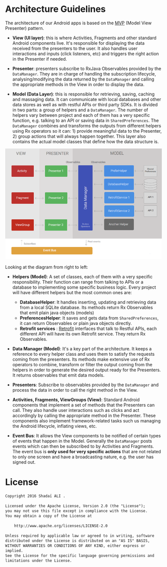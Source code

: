 # Architecture Guidelines

The architecture of our Android apps is based on the [MVP](https://en.wikipedia.org/wiki/Model%E2%80%93view%E2%80%93presenter) (Model View Presenter) pattern.

* __View (UI layer)__: this is where Activities, Fragments and other standard Android components live. It's responsible for displaying the data received from the presenters to the user. It also handles user interactions and inputs (click listeners, etc) and triggers the right action in the Presenter if needed.

* __Presenter__: presenters subscribe to RxJava Observables provided by the `DataManager`. They are in charge of handling the subscription lifecycle, analysing/modifying the data returned by the `DataManager` and calling the appropriate methods in the View in order to display the data.

* __Model (Data Layer)__: this is responsible for retrieving, saving, caching and massaging data. It can communicate with local databases and other data stores as well as with restful APIs or third party SDKs. It is divided in two parts: a group of helpers and a `DataManager`. The number of helpers vary between project and each of them has a very specific function, e.g. talking to an API or saving data in `SharedPreferences`. The `DataManager` combines and transforms the outputs from different helpers using Rx operators so it can: 1) provide meaningful data to the Presenter,  2) group actions that will always happen together. This layer also contains the actual model classes that define how the data structure is.

![](architecture_diagram.png)

Looking at the diagram from right to left:

* __Helpers (Model)__: A set of classes, each of them with a very specific responsibility. Their function can range from talking to APIs or a database to implementing some specific business logic. Every project will have different helpers but the most common ones are:
	- __DatabaseHelper__: It handles inserting, updating and retrieving data from a local SQLite database. Its methods return Rx Observables that emit plain java objects (models)
	- __PreferencesHelper__: It saves and gets data from `SharedPreferences`, it can return Observables or plain java objects directly.
	- __Retrofit services__ : [Retrofit](http://square.github.io/retrofit) interfaces that talk to Restful APIs, each different API will have its own Retrofit service. They return Rx Observables.

* __Data Manager (Model)__: It's a key part of the architecture. It keeps a reference to every helper class and uses them to satisfy the requests coming from the presenters. Its methods make extensive use of Rx operators to combine, transform or filter the output coming from the helpers in order to generate the desired output ready for the Presenters. It returns observables that emit data models.

* __Presenters__: Subscribe to observables provided by the `DataManager` and process the data in order to call the right method in the View.

* __Activities, Fragments, ViewGroups (View)__: Standard Android components that implement a set of methods that the Presenters can call. They also handle user interactions such as clicks and act accordingly by calling the appropriate method in the Presenter. These components also implement framework-related tasks such us managing the Android lifecycle, inflating views, etc.

* __Event Bus__: It allows the View components to be notified of certain types of events that happen in the Model. Generally the  `DataManager` posts events which can then be subscribed to by Activities and Fragments. The event bus is __only used for very specific actions__ that are not related to only one screen and have a broadcasting nature, e.g. the user has signed out.

# License

```
Copyright 2016 Shadaï ALI .

Licensed under the Apache License, Version 2.0 (the "License");
you may not use this file except in compliance with the License.
You may obtain a copy of the License at

    http://www.apache.org/licenses/LICENSE-2.0

Unless required by applicable law or agreed to in writing, software
distributed under the License is distributed on an "AS IS" BASIS,
WITHOUT WARRANTIES OR CONDITIONS OF ANY KIND, either express or implied.
See the License for the specific language governing permissions and
limitations under the License.
```